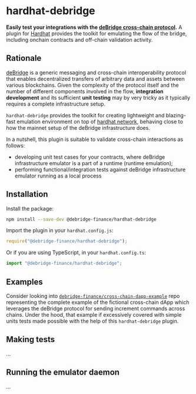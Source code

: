 # hardhat-debridge

**Easily test your integrations with the [deBridge cross-chain protocol](https://debridge.finance).** A plugin for [Hardhat](https://hardhat.org) provides the toolkit for emulating the flow of the bridge, including onchain contracts and off-chain validation activity.

## Rationale

[deBridge](https://debridge.finance) is a generic messaging and cross-chain interoperability protocol that enables decentralized transfers of arbitrary data and assets between various blockchains. Given the complexity of the protocol itself and the number of different components involved in the flow, **integration development** and its sufficient **unit testing** may by very tricky as it typically requires a complete infrastructure setup.

`hardhat-debridge` provides the toolkit for creating lightweight and blazing-fast emulation environment on top of [hardhat network](https://hardhat.org/hardhat-network), behaving close to how the mainnet setup of the deBridge infrastructure does.

In a nutshell, this plugin is suitable to validate cross-chain interactions as follows:
- developing unit test cases for your contracts, where deBridge infrastructure emulator is a part of a runtime (runtime emulation);
- performing functional/integration tests against deBridge infrastructure emulator running as a local process

## Installation

Install the package:

```bash
npm install --save-dev @debridge-finance/hardhat-debridge
```

Import the plugin in your `hardhat.config.js`:

```js
require("@debridge-finance/hardhat-debridge");
```

Or if you are using TypeScript, in your `hardhat.config.ts`:

```ts
import "@debridge-finance/hardhat-debridge";
```

## Examples

Consider looking into [`debridge-finance/cross-chain-dapp-example`](https://github.com/debridge-finance/) repo representing the complete example of the fictional cross-chain dApp which leverages the deBridge protocol for sending increment commands across chains. Under the hood, that example if excessively covered with simple units tests made possible with the help of this `hardhat-debridge` plugin.

## Making tests

...

## Running the emulator daemon

...
